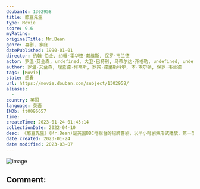 ```yaml
---
doubanId: 1302958
title: 憨豆先生
type: Movie
score: 9.6
myRating: 
originalTitle: Mr.Bean
genre: 喜剧, 家庭
datePublished: 1990-01-01
director: 约翰·伯金, 约翰·霍华德·戴维斯, 保罗·韦兰德
actor: 罗温·艾金森, undefined, 大卫·巴特利, 马蒂尔达·齐格勒, undefined, undefined, undefined, 西蒙·戈德利, 保罗·布洛克, undefined, 约翰·琼金, 科林·韦尔斯, 罗杰·斯洛曼, undefined, 夏治世, 露西·弗莱明, undefined, undefined, 辛迪·米洛, 保罗·布朗, 安格斯·迪顿, 理查德·布赖尔斯, 艾尔·阿什顿, 理查德·威尔逊, 迈克尔·芬顿·史蒂文斯, 菲利丝·卡沃特, 罗格·洛伊德, 艾伦·卡明, 鲁珀特·范西塔特, undefined, undefined, undefined, 卡罗琳·昆汀, 鲁道夫·沃克尔, 史蒂夫·麦克尼克拉斯, undefined, 苏珊娜·伯蒂什, 德思礼·麦克林登, 罗杰布莱尔利, 霍华德·古道尔, undefined, 大卫·施奈德, undefined, undefined
author: 罗温·艾金森, 理查德·柯蒂斯, 罗宾·德里斯科尔, 本·埃尔顿, 保罗·韦兰德
tags: [Movie]
state: 想看
url: https://movie.douban.com/subject/1302958/
aliases:
  - 
country: 英国
language: 英语
IMDb: tt0096657
time: 
createTime: 2023-01-24 01:43:14
collectionDate: 2022-04-10
desc: 《憨豆先生》(Mr.Bean)是英国BBC电视台的招牌喜剧，以半小时剧集形式播放，第一季共计14集。罗温·艾金森担当剧中主角，并建立了其形象。第一集于1990年1月1日在英国首播，而大结局则于199...
date created: 2023-01-24
date modified: 2023-03-07
---
```


![image](p2521404713.jpg)

Comment:
---

